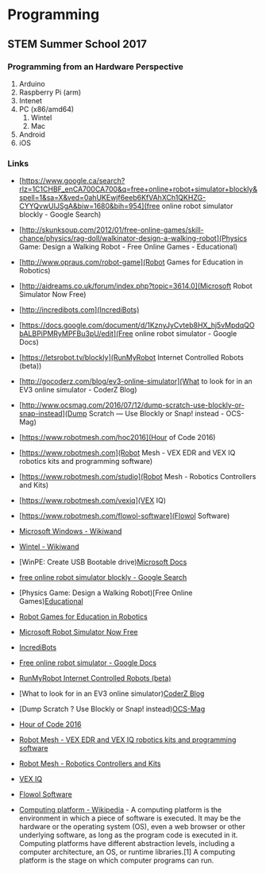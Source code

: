 # Programming
## STEM Summer School 2017
### Programming from an Hardware Perspective
1. Arduino
2. Raspberry Pi (arm)
3. Intenet
4. PC (x86/amd64)
   1. Wintel
   2. Mac
5. Android
6. iOS


### Links
- [https://www.google.ca/search?rlz=1C1CHBF_enCA700CA700&q=free+online+robot+simulator+blockly&spell=1&sa=X&ved=0ahUKEwjf6eeb6KfVAhXCh1QKHZG-CYYQvwUIJSgA&biw=1680&bih=954](free online robot simulator blockly - Google Search)
- [http://skunksoup.com/2012/01/free-online-games/skill-chance/physics/rag-doll/walkinator-design-a-walking-robot](Physics Game\: Design a Walking Robot - Free Online Games - Educational)
- [http://www.opraus.com/robot-game](Robot Games for Education in Robotics)
- [http://aidreams.co.uk/forum/index.php?topic=3614.0](Microsoft Robot Simulator Now Free)
- [http://incredibots.com](IncrediBots)
- [https://docs.google.com/document/d/1KznyJyCvteb8HX_hj5vMpdqQObALBPiPMRyMPFBu3pU/edit](Free online robot simulator - Google Docs)
- [https://letsrobot.tv/blockly](RunMyRobot Internet Controlled Robots \(beta\))
- [http://gocoderz.com/blog/ev3-online-simulator](What to look for in an EV3 online simulator - CoderZ Blog)
- [http://www.ocsmag.com/2016/07/12/dump-scratch-use-blockly-or-snap-instead](Dump Scratch — Use Blockly or Snap! instead - OCS-Mag)
- [https://www.robotmesh.com/hoc2016](Hour of Code 2016)
- [https://www.robotmesh.com](Robot Mesh - VEX EDR and VEX IQ robotics kits and programming software)
- [https://www.robotmesh.com/studio](Robot Mesh - Robotics Controllers and Kits)
- [https://www.robotmesh.com/vexiq](VEX IQ)
- [https://www.robotmesh.com/flowol-software](Flowol Software)

- [Microsoft Windows - Wikiwand](https://www.wikiwand.com/en/Microsoft_Windows)
- [Wintel - Wikiwand](https://www.wikiwand.com/en/Wintel)
- [WinPE: Create USB Bootable drive)[Microsoft Docs](https://docs.microsoft.com/en-us/windows-hardware/manufacture/desktop/winpe-create-usb-bootable-drive)
- [free online robot simulator blockly - Google Search](https://www.google.ca/search?rlz=1C1CHBF_enCA700CA700&q=free+online+robot+simulator+blockly&spell=1&sa=X&ved=0ahUKEwjf6eeb6KfVAhXCh1QKHZG-CYYQvwUIJSgA&biw=1680&bih=954)
- [Physics Game: Design a Walking Robot)[Free Online Games)[Educational](http://skunksoup.com/2012/01/free-online-games/skill-chance/physics/rag-doll/walkinator-design-a-walking-robot)
- [Robot Games for Education in Robotics](http://www.opraus.com/robot-game/)
- [Microsoft Robot Simulator Now Free](http://aidreams.co.uk/forum/index.php?topic=3614.0)
- [IncrediBots](http://incredibots.com/)
- [Free online robot simulator - Google Docs](https://docs.google.com/document/d/1KznyJyCvteb8HX_hj5vMpdqQObALBPiPMRyMPFBu3pU/edit)
- [RunMyRobot Internet Controlled Robots (beta)](https://letsrobot.tv/blockly)
- [What to look for in an EV3 online simulator)[CoderZ Blog](http://gocoderz.com/blog/ev3-online-simulator/)
- [Dump Scratch ? Use Blockly or Snap! instead)[OCS-Mag](http://www.ocsmag.com/2016/07/12/dump-scratch-use-blockly-or-snap-instead/)
- [Hour of Code 2016](https://www.robotmesh.com/hoc2016)
- [Robot Mesh - VEX EDR and VEX IQ robotics kits and programming software](https://www.robotmesh.com/)
- [Robot Mesh - Robotics Controllers and Kits](https://www.robotmesh.com/studio/)
- [VEX IQ](https://www.robotmesh.com/vexiq/)
- [Flowol Software](https://www.robotmesh.com/flowol-software/)


- [Computing platform - Wikipedia](https://www.wikiwand.com/en/Computing_platform) - A computing platform is the environment in which a piece of software is executed. It may be the hardware or the operating system (OS), even a web browser or other underlying software, as long as the program code is executed in it. Computing platforms have different abstraction levels, including a computer architecture, an OS, or runtime libraries.[1] A computing platform is the stage on which computer programs can run.
